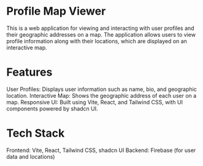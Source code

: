 # Profile Map Viewer
This is a web application for viewing and interacting with user profiles and their geographic addresses on a map. The application allows users to view profile information along with their locations, which are displayed on an interactive map.

# Features
User Profiles: Displays user information such as name, bio, and geographic location.
Interactive Map: Shows the geographic address of each user on a map.
Responsive UI: Built using Vite, React, and Tailwind CSS, with UI components powered by shadcn UI.

# Tech Stack
Frontend: Vite, React, Tailwind CSS, shadcn UI
Backend: Firebase (for user data and locations)

